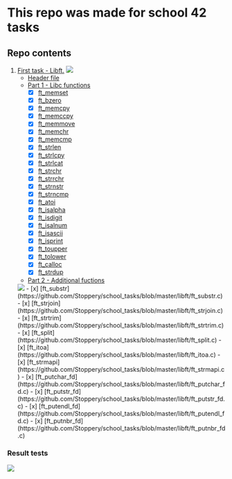 # This repo was made for school 42 tasks


## Repo contents

1. [First task - Libft.](https://github.com/Stoppery/school_tasks/tree/master/libft)
	<img src="https://github.com/Stoppery/pictures/blob/master/Screen%20Shot%202020-10-30%20at%206.19.04%20PM.png">
	- [Header file](https://github.com/Stoppery/school_tasks/blob/master/libft/libft.h)
	- [Part 1 - Libc functions](https://github.com/Stoppery/school_tasks/tree/master/libft)
		-	[x]	[ft_memset](https://github.com/Stoppery/school_tasks/blob/master/libft/ft_memset.c)  
		-	[x]	[ft_bzero](https://github.com/Stoppery/school_tasks/blob/master/libft/ft_bzero.c) 
		-	[x]	[ft_memcpy](https://github.com/Stoppery/school_tasks/blob/master/libft/ft_memcpy.c)   
		-	[x]	[ft_memccpy](https://github.com/Stoppery/school_tasks/blob/master/libft/ft_memccpy.c) 
		-	[x]	[ft_memmove](https://github.com/Stoppery/school_tasks/blob/master/libft/ft_memmove.c)  
		-	[x]	[ft_memchr](https://github.com/Stoppery/school_tasks/blob/master/libft/ft_memchr.c) 
		-	[x]	[ft_memcmp](https://github.com/Stoppery/school_tasks/blob/master/libft/ft_memcmp.c) 
		-	[x]	[ft_strlen](https://github.com/Stoppery/school_tasks/blob/master/libft/ft_strlen.c) 
		-	[x]	[ft_strlcpy](https://github.com/Stoppery/school_tasks/blob/master/libft/ft_strlcpy.c) 
		-	[x]	[ft_strlcat](https://github.com/Stoppery/school_tasks/blob/master/libft/ft_strlcat.c)  
		-	[x]	[ft_strchr](https://github.com/Stoppery/school_tasks/blob/master/libft/ft_strchr.c) 
		-	[x]	[ft_strrchr](https://github.com/Stoppery/school_tasks/blob/master/libft/ft_strrchr.c) 
		-	[x]	[ft_strnstr](https://github.com/Stoppery/school_tasks/blob/master/libft/ft_strnstr.c) 
		-	[x]	[ft_strncmp](https://github.com/Stoppery/school_tasks/blob/master/libft/ft_strncmp.c)  
		-	[x]	[ft_atoi](https://github.com/Stoppery/school_tasks/blob/master/libft/ft_atoi.c) 
		-	[x]	[ft_isalpha](https://github.com/Stoppery/school_tasks/blob/master/libft/ft_isalpha.c) 
		-	[x]	[ft_isdigit](https://github.com/Stoppery/school_tasks/blob/master/libft/ft_isdigit.c) 
		-	[x]	[ft_isalnum](https://github.com/Stoppery/school_tasks/blob/master/libft/ft_isalnum.c) 
		-	[x]	[ft_isascii](https://github.com/Stoppery/school_tasks/blob/master/libft/ft_isascii.c) 
		-	[x]	[ft_isprint](https://github.com/Stoppery/school_tasks/blob/master/libft/ft_isprint.c) 
		-	[x]	[ft_toupper](https://github.com/Stoppery/school_tasks/blob/master/libft/ft_toupper.c) 
		-	[x]	[ft_tolower](https://github.com/Stoppery/school_tasks/blob/master/libft/ft_tolower.c) 
		-	[x]	[ft_calloc](https://github.com/Stoppery/school_tasks/blob/master/libft/ft_calloc.c)
		-	[x]	[ft_strdup](https://github.com/Stoppery/school_tasks/blob/master/libft/ft_strdup.c)
	- [Part 2 - Additional fuctions](https://github.com/Stoppery/school_tasks/tree/master/libft)
	<img src="https://github.com/Stoppery/pictures/blob/master/part2.png">
		- [x] [ft_substr](https://github.com/Stoppery/school_tasks/blob/master/libft/ft_substr.c)
		- [x] [ft_strjoin](https://github.com/Stoppery/school_tasks/blob/master/libft/ft_strjoin.c)
		- [x] [ft_strtrim](https://github.com/Stoppery/school_tasks/blob/master/libft/ft_strtrim.c)
		- [x] [ft_split](https://github.com/Stoppery/school_tasks/blob/master/libft/ft_split.c)
		- [x] [ft_itoa](https://github.com/Stoppery/school_tasks/blob/master/libft/ft_itoa.c)
		- [x] [ft_strmapi](https://github.com/Stoppery/school_tasks/blob/master/libft/ft_strmapi.c)
		- [x] [ft_putchar_fd](https://github.com/Stoppery/school_tasks/blob/master/libft/ft_putchar_fd.c)
		- [x] [ft_putstr_fd](https://github.com/Stoppery/school_tasks/blob/master/libft/ft_putstr_fd.c)
		- [x] [ft_putendl_fd](https://github.com/Stoppery/school_tasks/blob/master/libft/ft_putendl_fd.c)
		- [x] [ft_putnbr_fd](https://github.com/Stoppery/school_tasks/blob/master/libft/ft_putnbr_fd.c)

### Result tests
<img src="https://github.com/Stoppery/pictures/blob/master/Снимок%20экрана%202020-11-02%20в%2023.41.02.png">
